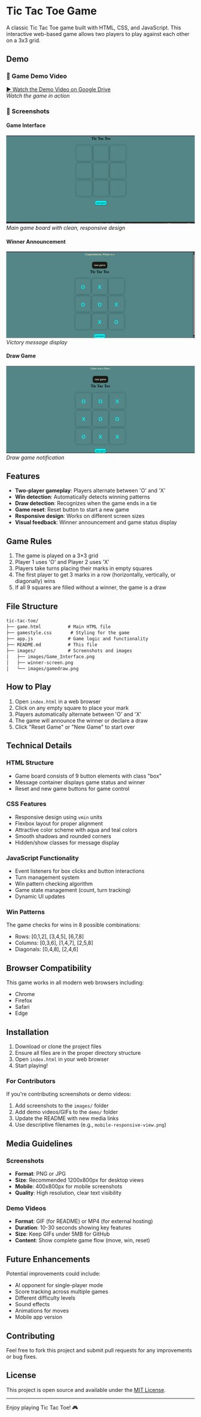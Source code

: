 # Tic Tac Toe Game

A classic Tic Tac Toe game built with HTML, CSS, and JavaScript. This interactive web-based game allows two players to play against each other on a 3x3 grid.

## Demo
### 🎥 Game Demo Video
[▶️ Watch the Demo Video on Google Drive](https://drive.google.com/file/d/152N6rJWCuYOTBz6Eanl5nLC5k_MNaO1g/view?usp=sharing)  
*Watch the game in action*

### 📸 Screenshots

#### Game Interface
![Game Interface](images/Game_Interface.png)
*Main game board with clean, responsive design*

#### Winner Announcement
![Winner Screen](images/winner.png)
*Victory message display*

#### Draw Game
![Draw Screen](images/gamedraw.png)
*Draw game notification*

## Features

- **Two-player gameplay**: Players alternate between 'O' and 'X'
- **Win detection**: Automatically detects winning patterns
- **Draw detection**: Recognizes when the game ends in a tie
- **Game reset**: Reset button to start a new game
- **Responsive design**: Works on different screen sizes
- **Visual feedback**: Winner announcement and game status display

## Game Rules

1. The game is played on a 3×3 grid
2. Player 1 uses 'O' and Player 2 uses 'X'
3. Players take turns placing their marks in empty squares
4. The first player to get 3 marks in a row (horizontally, vertically, or diagonally) wins
5. If all 9 squares are filled without a winner, the game is a draw

## File Structure

```
tic-tac-toe/
├── game.html          # Main HTML file
├── gamestyle.css       # Styling for the game
├── app.js             # Game logic and functionality
├── README.md          # This file
├── images/            # Screenshots and images
│   ├── images/Game_Interface.png
│   ├── winner-screen.png
│   └── images/gamedraw.png
```

## How to Play

1. Open `index.html` in a web browser
2. Click on any empty square to place your mark
3. Players automatically alternate between 'O' and 'X'
4. The game will announce the winner or declare a draw
5. Click "Reset Game" or "New Game" to start over

## Technical Details

### HTML Structure
- Game board consists of 9 button elements with class "box"
- Message container displays game status and winner
- Reset and new game buttons for game control

### CSS Features
- Responsive design using `vmin` units
- Flexbox layout for proper alignment
- Attractive color scheme with aqua and teal colors
- Smooth shadows and rounded corners
- Hidden/show classes for message display

### JavaScript Functionality
- Event listeners for box clicks and button interactions
- Turn management system
- Win pattern checking algorithm
- Game state management (count, turn tracking)
- Dynamic UI updates

### Win Patterns
The game checks for wins in 8 possible combinations:
- Rows: [0,1,2], [3,4,5], [6,7,8]
- Columns: [0,3,6], [1,4,7], [2,5,8]
- Diagonals: [0,4,8], [2,4,6]

## Browser Compatibility

This game works in all modern web browsers including:
- Chrome
- Firefox
- Safari
- Edge

## Installation

1. Download or clone the project files
2. Ensure all files are in the proper directory structure
3. Open `index.html` in your web browser
4. Start playing!

### For Contributors
If you're contributing screenshots or demo videos:
1. Add screenshots to the `images/` folder
2. Add demo videos/GIFs to the `demo/` folder
3. Update the README with new media links
4. Use descriptive filenames (e.g., `mobile-responsive-view.png`)

## Media Guidelines

### Screenshots
- **Format**: PNG or JPG
- **Size**: Recommended 1200x800px for desktop views
- **Mobile**: 400x800px for mobile screenshots
- **Quality**: High resolution, clear text visibility

### Demo Videos
- **Format**: GIF (for README) or MP4 (for external hosting)
- **Duration**: 10-30 seconds showing key features
- **Size**: Keep GIFs under 5MB for GitHub
- **Content**: Show complete game flow (move, win, reset)

## Future Enhancements

Potential improvements could include:
- AI opponent for single-player mode
- Score tracking across multiple games
- Different difficulty levels
- Sound effects
- Animations for moves
- Mobile app version

## Contributing

Feel free to fork this project and submit pull requests for any improvements or bug fixes.

## License

This project is open source and available under the [MIT License](LICENSE).

---

Enjoy playing Tic Tac Toe! 🎮
